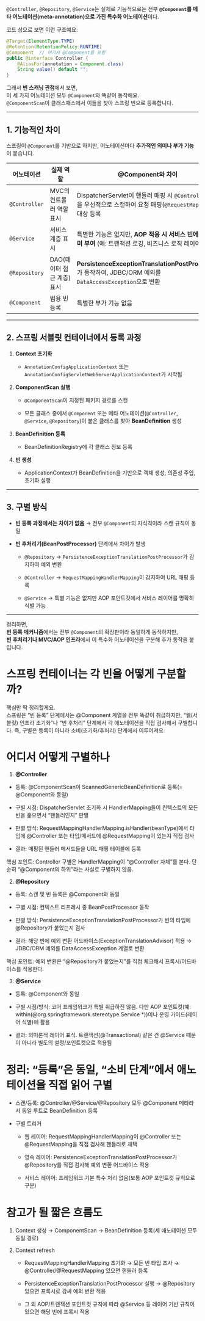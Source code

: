 `@Controller`, `@Repository`, `@Service`는 실제로 기능적으로는 전부 **`@Component`를 메타 어노테이션(meta-annotation)으로 가진 특수화 어노테이션**이다.

코드 상으로 보면 이런 구조예요:
```java
@Target(ElementType.TYPE)
@Retention(RetentionPolicy.RUNTIME)
@Component  // 여기서 @Component를 포함
public @interface Controller {
    @AliasFor(annotation = Component.class)
    String value() default "";
}
```

그래서 **빈 스캐닝 관점**에서 보면,  
이 세 가지 어노테이션 모두 `@Component`와 똑같이 동작해요.  
`@ComponentScan`이 클래스패스에서 이들을 찾아 스프링 빈으로 등록합니다.

---

## 1. **기능적인 차이**

스프링이 `@Component`를 기반으로 하지만, 어노테이션마다 **추가적인 의미나 부가 기능**이 붙습니다.

|어노테이션|실제 역할|@Component와 차이|
|---|---|---|
|`@Controller`|MVC의 컨트롤러 역할 표시|DispatcherServlet이 핸들러 매핑 시 `@Controller` 빈을 우선적으로 스캔하여 요청 매핑(`@RequestMapping`) 대상 등록|
|`@Service`|서비스 계층 표시|특별한 기능은 없지만, **AOP 적용 시 서비스 빈에 대한 의미 부여** (예: 트랜잭션 로깅, 비즈니스 로직 레이어 구분)|
|`@Repository`|DAO(데이터 접근 계층) 표시|**PersistenceExceptionTranslationPostProcessor**가 동작하여, JDBC/ORM 예외를 `DataAccessException`으로 변환|
|`@Component`|범용 빈 등록|특별한 부가 기능 없음|

---

## 2. **스프링 서블릿 컨테이너에서 등록 과정**

1. **Context 초기화**
    
    - `AnnotationConfigApplicationContext` 또는 `AnnotationConfigServletWebServerApplicationContext`가 시작됨
        
2. **ComponentScan 실행**
    
    - `@ComponentScan`이 지정된 패키지 경로를 스캔
        
    - 모든 클래스 중에서 `@Component` 또는 메타 어노테이션(`@Controller`, `@Service`, `@Repository`)이 붙은 클래스를 찾아 **BeanDefinition** 생성
        
3. **BeanDefinition 등록**
    
    - BeanDefinitionRegistry에 각 클래스 정보 등록
        
4. **빈 생성**
    
    - ApplicationContext가 BeanDefinition을 기반으로 객체 생성, 의존성 주입, 초기화 실행
        

---

## 3. **구별 방식**

- **빈 등록 과정에서는 차이가 없음** → 전부 `@Component`의 자식격이라 스캔 규칙이 동일
    
- **빈 후처리기(BeanPostProcessor)** 단계에서 차이가 발생
    
    - `@Repository` → `PersistenceExceptionTranslationPostProcessor`가 감지하여 예외 변환
        
    - `@Controller` → `RequestMappingHandlerMapping`이 감지하여 URL 매핑 등록
        
    - `@Service` → 특별 기능은 없지만 AOP 포인트컷에서 서비스 레이어를 명확히 식별 가능
        

---

정리하면,  
**빈 등록 메커니즘**에서는 전부 `@Component`의 확장판이라 동일하게 동작하지만,  
**빈 후처리기나 MVC/AOP 인프라**에서 이 특수화 어노테이션을 구분해 추가 동작을 붙입니다.



# 스프링 컨테이너는 각 빈을 어떻게 구분할까?
핵심만 딱 정리할게요.  
스프링은 “빈 등록” 단계에서는 @Component 계열을 전부 똑같이 취급하지만, “웹(서블릿) 인프라 초기화”나 “빈 후처리” 단계에서 각 애노테이션을 직접 검사해서 구별합니다. 즉, 구별은 등록이 아니라 소비(초기화/후처리) 단계에서 이루어져요.

# 어디서 어떻게 구별하나

1. **@Controller**
    

- 등록: @ComponentScan이 ScannedGenericBeanDefinition로 등록(= @Component와 동일)
    
- 구별 시점: DispatcherServlet 초기화 시 HandlerMapping들이 컨텍스트의 모든 빈을 훑으면서 “핸들러인지” 판별
    
- 판별 방식: RequestMappingHandlerMapping.isHandler(beanType)에서 타입에 @Controller 또는 타입/메서드에 @RequestMapping이 있는지 직접 검사
    
- 결과: 매핑된 핸들러 메서드들을 URL 매핑 테이블에 등록
    

핵심 포인트: Controller 구별은 HandlerMapping이 “@Controller 자체”를 본다. 단순히 “@Component의 하위”라는 사실로 구별하지 않음.

2. **@Repository**
    

- 등록: 스캔 및 빈 등록은 @Component와 동일
    
- 구별 시점: 컨텍스트 리프레시 중 BeanPostProcessor 동작
    
- 판별 방식: PersistenceExceptionTranslationPostProcessor가 빈의 타입에 @Repository가 붙었는지 검사
    
- 결과: 해당 빈에 예외 변환 어드바이스(ExceptionTranslationAdvisor) 적용 → JDBC/ORM 예외를 DataAccessException 계열로 변환
    

핵심 포인트: 예외 변환은 “@Repository가 붙었는지”를 직접 체크해서 프록시/어드바이스를 적용한다.

3. **@Service**
    

- 등록: @Component와 동일
    
- 구별 시점/방식: 코어 프레임워크가 특별 취급하진 않음. 다만 AOP 포인트컷(예: within(@org.springframework.stereotype.Service *))이나 운영 가이드(레이어 식별)에 활용
    
- 결과: 의미론적 레이어 표식. 트랜잭션(@Transactional) 같은 건 @Service 때문이 아니라 별도의 설정/포인트컷으로 적용됨
    

# 정리: “등록”은 동일, “소비 단계”에서 애노테이션을 직접 읽어 구별

- 스캔/등록: @Controller/@Service/@Repository 모두 @Component 메타라서 동일 루트로 BeanDefinition 등록
    
- 구별 트리거
    
    - 웹 레이어: RequestMappingHandlerMapping이 @Controller 또는 @RequestMapping을 직접 검사해 핸들러로 채택
        
    - 영속 레이어: PersistenceExceptionTranslationPostProcessor가 @Repository를 직접 검사해 예외 변환 어드바이스 적용
        
    - 서비스 레이어: 프레임워크 기본 특수 처리 없음(보통 AOP 포인트컷 규칙으로 구분)
        

# 참고가 될 짧은 흐름도

1. Context 생성 → ComponentScan → BeanDefinition 등록(세 애노테이션 모두 동일 경로)
    
2. Context refresh
    
    - RequestMappingHandlerMapping 초기화 → 모든 빈 타입 조사 → @Controller/@RequestMapping 있으면 핸들러 등록
        
    - PersistenceExceptionTranslationPostProcessor 실행 → @Repository 있으면 프록시로 감싸 예외 변환 적용
        
    - 그 외 AOP/트랜잭션 포인트컷 규칙에 따라 @Service 등 레이어 기반 규칙이 있으면 해당 빈에 프록시 적용